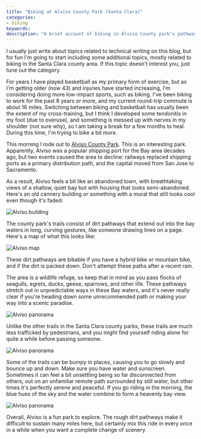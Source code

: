```yaml
---
title: "Biking at Alviso County Park (Santa Clara)"
categories:
- biking
keywords:
description: "A brief account of biking in Alviso County park's pathways."
---
```


I usually just write about topics related to technical writing on this blog, but for fun I'm going to start including some additional topics, mostly related to biking in the Santa Clara county area. If this topic doesn't interest you, just tune out the category.

For years I have played basketball as my primary form of exercise, but as I'm getting older (now 43) and injuries have started increasing, I'm considering doing more low-impact sports, such as biking. I've been biking to work for the past 8 years or more, and my current round-trip commute is about 16 miles. Switching between biking and basketball has usually been the extent of my cross-training, but I think I developed some tendonitis in my foot (due to overuse), and something is messed up with nerves in my shoulder (not sure why), so I am taking a break for a few months to heal. During this time, I'm trying to bike a bit more.

This morning I rode out to [Alviso County Park](https://www.google.com/maps/place/Alviso,+San+Jose,+CA/@37.4408875,-122.0204995,13z/data=!3m1!4b1!4m5!3m4!1s0x808fc8142f8c97e9:0x76e4ea58bc25c854!8m2!3d37.4261669!4d-121.9761384). This is an interesting park. Apparently, Alviso was a popular shipping port for the Bay area decades ago, but two events caused the area to decline: railways replaced shipping ports as a primary distribution path, and the capital moved from San Jose to Sacramento.

As a result, Alviso feels a bit like an abandoned town, with breathtaking views of a shallow, quiet bay but with housing that looks semi-abandoned. Here's an old cannery building or something with a mural that still looks cool even though it's faded:

<img src="https://idratherbewritingmedia.com/images/family/alviso_cannery.jpg" alt="Alviso building" />

The county park's trails consist of dirt pathways that extend out into the bay waters in long, curving gestures, like someone drawing lines on a page. Here's a map of what this looks like:

<img src="https://idratherbewritingmedia.com/images/family/alviso_map.png" style="max-width: 450px" alt="Alviso map" />

These dirt pathways are bikable if you have a hybrid bike or mountain bike, and if the dirt is packed down. Don't attempt these paths after a recent rain.

The area is a wildlife refuge, so keep that in mind as you pass flocks of seagulls, egrets, ducks, geese, sparrows, and other life. These pathways stretch out in unpredictable ways in these Bay waters, and it's never really clear if you're heading down some unrecommended path or making your way into a scenic paradise.

<img src="https://idratherbewritingmedia.com/images/family/alviso_panorama.jpg" alt="Alviso panorama" />

Unlike the other trails in the Santa Clara county parks, these trails are much less trafficked by pedestrians, and you might find yourself riding alone for quite a while before passing someone.

<img src="https://idratherbewritingmedia.com/images/family/alviso_trail.jpg" alt="Alviso panorama" />

Some of the trails can be bumpy in places, causing you to go slowly and bounce up and down. Make sure you have water and sunscreen. Sometimes it can feel a bit unsettling being so far disconnected from others, out on an unfamiliar remote path surrounded by still water, but other times it's perfectly serene and peaceful. If you go riding in the morning, the blue hues of the sky and the water combine to form a heavenly bay view.

<img src="https://idratherbewritingmedia.com/images/family/alviso_blue.jpg" alt="Alviso panorama" />

Overall, Alviso is a fun park to explore. The rough dirt pathways make it difficult to sustain many miles here, but certainly mix this ride in every once in a while when you want a complete change of scenery.
